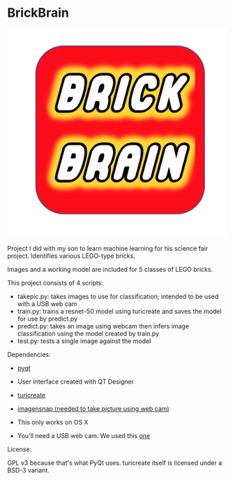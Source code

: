 # BrickBrain

![](graphics/brickbrain.png)

Project I did with my son to learn machine learning for his science fair project.  Identifies various LEGO-type bricks.

Images and a working model are included for 5 classes of LEGO bricks.

This project consists of 4 scripts:

* takepic.py: takes images to use for classification; intended to be used with a USB web cam
* train.py: trains a resnet-50 model using turicreate and saves the model for use by predict.py
* predict.py: takes an image using webcam then infers image classification using the model created by train.py
* test.py: tests a single image against the model

Dependencies:

* [pyqt](https://www.riverbankcomputing.com/software/pyqt/download5)

* User interface created with QT Designer

* [turicreate](https://github.com/apple/turicreate)

* [imagensnap (needed to take picture using web cam)](https://github.com/rharder/imagesnap)

* This only works on OS X

* You'll need a USB web cam.  We used this [one](https://smile.amazon.com/gp/product/B012CH5F58/ref=oh_aui_search_asin_title?ie=UTF8&psc=1)

License:

GPL v3 because that's what PyQt uses.  turicreate itself is licensed under a BSD-3 variant.


